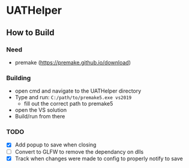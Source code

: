 # UATHelper

## How to Build

### Need
- premake (https://premake.github.io/download)

### Building
* open cmd and navigate to the UATHelper directory
* Type and run: `C:/path/to/premake5.exe vs2019`
    * fill out the correct path to premake5
* open the VS solution
* Build/run from there

### TODO
- [X] Add popup to save when closing
- [ ] Convert to GLFW to remove the dependancy on dlls
- [X] Track when changes were made to config to properly notify to save
